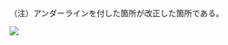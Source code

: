 （注）アンダーラインを付した箇所が改正した箇所である。

![](https://www.nta.go.jp/tmp/4f8927fe-3d3f-45d0-9fda-8fc32e7cf6af/images/b91e72d281e28ac2435c8430f792fb7cfc8f4807e0ee559ad21646cf0461b5f7.jpg)
